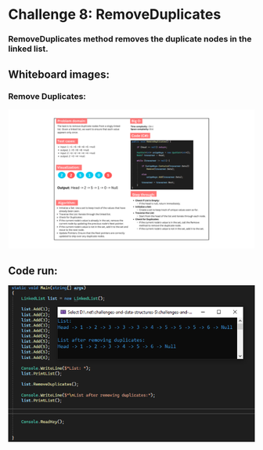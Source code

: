 # Challenge 8: RemoveDuplicates

### RemoveDuplicates method removes the duplicate nodes in the linked list.

## Whiteboard images:

### Remove Duplicates:
![Remove Duplicates](LinkedList_RemoveDuplicates.png)


## Code run:
![Code run](codeRun.PNG)